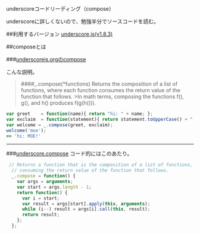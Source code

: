 underscoreコードリーディング（compose）

underscoreに詳しくないので、勉強半分でソースコードを読む。



##利用するバージョン
[underscore.js(v1.8.3)](https://github.com/jashkenas/underscore/tree/1.8.3)


##composeとは


###[underscorejs.orgのcompose](http://underscorejs.org/#compose)

こんな説明。
>####_.compose(*functions) 
>Returns the composition of a list of functions, where each function consumes the return value of the function that follows. >In math terms, composing the functions f(), g(), and h() produces f(g(h())).



```javascript
var greet    = function(name){ return "hi: " + name; };
var exclaim  = function(statement){ return statement.toUpperCase() + "!"; };
var welcome = _.compose(greet, exclaim);
welcome('moe');
=> 'hi: MOE!'

```
------------- 


###[underscore.compose](https://github.com/jashkenas/underscore/blob/1.8.3/underscore.js#L863)
コード的にはこのあたり。

```javascript
 // Returns a function that is the composition of a list of functions, each
  // consuming the return value of the function that follows.
  _.compose = function() {
    var args = arguments;
    var start = args.length - 1;
    return function() {
      var i = start;
      var result = args[start].apply(this, arguments);
      while (i--) result = args[i].call(this, result);
      return result;
    };
  };
```
